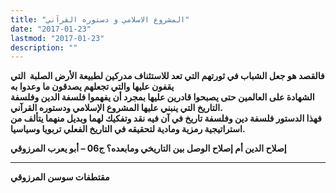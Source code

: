 ```yaml
---
title: "المشروع الاسلامي و دستوره القرآني"
date: "2017-01-23"
lastmod: "2017-01-23"
description: ""
---
```

**فالقصد هو جعل الشباب في ثورتهم التي تعد للاستئناف مدركين لطبيعة الأرض الصلبة  التي يقفون عليها والتي تجعلهم يصدقون ما وعدوا به**  
**الشهادة على العالمين حتى يصبحوا قادرين عليها بمجرد أن يفهموا فلسفة الدين وفلسفة التاريخ التي ينبني عليها المشروع الإسلامي ودستوره القرآني.**  
**فهذا الدستور فلسفة دين وفلسفة تاريخ في آن فيه نقد وتفكيك لهما وبديل منهما يتألف من استراتيجية رمزية ومادية لتحقيقه في التاريخ الفعلي تربويا وسياسيا.**

**إصلاح الدين أم إصلاح الوصل بين التاريخي ومابعده؟ ج06 – أبو يعرب المرزوقي**

---

**مقتطفات سوسن المرزوقي**

###